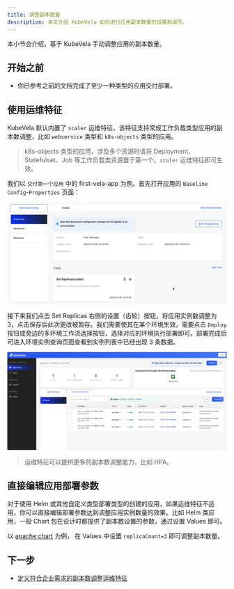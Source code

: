 ```yaml
---
title: 调整副本数量
description: 本文介绍 KubeVela 如何进行应用副本数量的设置和调节。
---
```


本小节会介绍，基于 KubeVela 手动调整应用的副本数量。

## 开始之前

- 你已参考之前的文档完成了至少一种类型的应用交付部署。

## 使用运维特征

KubeVela 默认内置了 `scaler` 运维特征，该特征支持常规工作负载类型应用的副本数调整，比如 `webservice` 类型和 `k8s-objects` 类型的应用。

> k8s-objects 类型的应用，涉及多个资源时请将 Deployment、Statefulset、Job 等工作负载类资源置于第一个，`scaler` 运维特征即可生效。

我们以 `交付第一个应用` 中的 first-vela-app 为例。首先打开应用的 `Baseline Config`-`Properties` 页面：

![app-trait-scaler](../resources/app-scaler.jpg)

接下来我们点击 Set Replicas 右侧的设置（齿轮）按钮，将应用实例数调整为 3，点击保存后此次更改被暂存。我们需要使其在某个环境生效，需要点击 `Deploy` 按钮或旁边的多环境工作流选择按钮，选择对应的环境执行部署即可。部署完成后可进入环境实例查询页面查看到实例列表中已经出现 3 条数据。

![instance-trait-scaler](../resources/instance-trait-scaler.jpg)

> 运维特征可以提供更多的副本数调整能力，比如 HPA。

## 直接编辑应用部署参数

对于使用 Helm 或其他自定义类型部署类型的创建的应用，如果运维特征不适用，你可以直接编辑部署参数达到调整应用实例数量的效果。比如 Helm 类应用，一般 Chart 包在设计时都提供了副本数设置的参数，通过设置 Values 即可。

以 [apache chart](https://github.com/bitnami/charts/tree/master/bitnami/apache) 为例， 在 Values 中设置 `replicaCount=3` 即可调整副本数量。

## 下一步

- [定义符合企业需求的副本数调整运维特征](../platform-engineers/traits/customize-trait)
